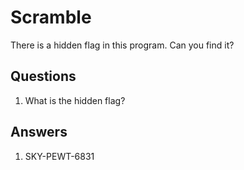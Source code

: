 # Scramble
There is a hidden flag in this program. Can you find it?

## Questions
1. What is the hidden flag?

## Answers
1. SKY-PEWT-6831
